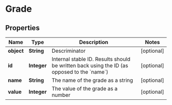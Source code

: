 
# Grade

## Properties
Name | Type | Description | Notes
------------ | ------------- | ------------- | -------------
**object** | **String** | Descriminator |  [optional]
**id** | **Integer** | Internal stable ID. Results should be written back using the ID (as opposed to the &#x60;name&#x60;) |  [optional]
**name** | **String** | The name of the grade as a string |  [optional]
**value** | **Integer** | The value of the grade as a number |  [optional]



